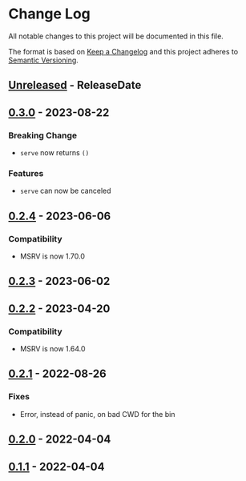 # Change Log
All notable changes to this project will be documented in this file.

The format is based on [Keep a Changelog](http://keepachangelog.com/)
and this project adheres to [Semantic Versioning](http://semver.org/).

<!-- next-header -->
## [Unreleased] - ReleaseDate

## [0.3.0] - 2023-08-22

### Breaking Change

- `serve` now returns `()`

### Features

- `serve` can now be canceled

## [0.2.4] - 2023-06-06

### Compatibility

- MSRV is now 1.70.0

## [0.2.3] - 2023-06-02

## [0.2.2] - 2023-04-20

### Compatibility

- MSRV is now 1.64.0

## [0.2.1] - 2022-08-26

### Fixes

- Error, instead of panic, on bad CWD for the bin

## [0.2.0] - 2022-04-04

## [0.1.1] - 2022-04-04

<!-- next-url -->
[Unreleased]: https://github.com/cobalt-org/cobalt.rs/compare/file-serve-v0.3.0...HEAD
[0.3.0]: https://github.com/cobalt-org/cobalt.rs/compare/file-serve-v0.2.4...file-serve-v0.3.0
[0.2.4]: https://github.com/cobalt-org/cobalt.rs/compare/file-serve-v0.2.3...file-serve-v0.2.4
[0.2.3]: https://github.com/cobalt-org/cobalt.rs/compare/file-serve-v0.2.2...file-serve-v0.2.3
[0.2.2]: https://github.com/cobalt-org/cobalt.rs/compare/file-serve-v0.2.1...file-serve-v0.2.2
[0.2.1]: https://github.com/cobalt-org/cobalt.rs/compare/file-serve-v0.2.0...file-serve-v0.2.1
[0.2.0]: https://github.com/cobalt-org/cobalt.rs/compare/file-serve-v0.1.1...file-serve-v0.2.0
[0.1.1]: https://github.com/cobalt-org/cobalt.rs/compare/2030b59e4632a0a618821274205a54741dffea52...file-serve-v0.1.1
